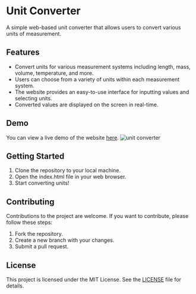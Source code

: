 # Unit Converter

A simple web-based unit converter that allows users to convert various units of measurement.

## Features

- Convert units for various measurement systems including length, mass, volume, temperature, and more.
- Users can choose from a variety of units within each measurement system.
- The website provides an easy-to-use interface for inputting values and selecting units.
- Converted values are displayed on the screen in real-time.

## Demo

You can view a live demo of the website [here](https://your-demo-url.com).
![unit converter ](https://user-images.githubusercontent.com/81713226/233337768-afb0b22d-ae2d-45ed-bd36-16e5ee38a28e.png)

## Getting Started

1. Clone the repository to your local machine.
2. Open the index.html file in your web browser.
3. Start converting units!

## Contributing

Contributions to the project are welcome. If you want to contribute, please follow these steps:

1. Fork the repository.
2. Create a new branch with your changes.
3. Submit a pull request.

## License

This project is licensed under the MIT License. See the [LICENSE](LICENSE) file for details.
